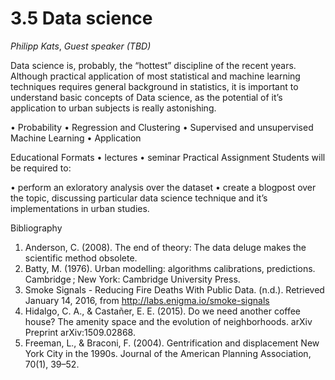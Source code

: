 # 3.5 Data science

*Philipp Kats*, *Guest speaker (TBD)*

Data science is, probably, the “hottest” discipline of the recent years. Although practical application of most statistical and machine learning techniques requires general background in statistics, it is important to understand basic concepts of Data science, as the potential of it’s application to urban subjects is really astonishing.

•	Probability 
•	Regression and Clustering 
•	Supervised and unsupervised Machine Learning 
•	Application 


Educational Formats
•	lectures 
•	seminar 
Practical Assignment
Students will be required to:

•	perform an exloratory analysis over the dataset
•	create a blogpost over the topic, discussing particular data science technique and it’s implementations in urban studies.


Bibliography

1.	Anderson, C. (2008). The end of theory: The data deluge makes the scientific method obsolete. 
2.	Batty, M. (1976). Urban modelling: algorithms calibrations, predictions. Cambridge ; New York: Cambridge University Press. 
3.	Smoke Signals - Reducing Fire Deaths With Public Data. (n.d.). Retrieved January 14, 2016, from http://labs.enigma.io/smoke-signals
4.	Hidalgo, C. A., & Castañer, E. E. (2015). Do we need another coffee house? The amenity space and the evolution of neighborhoods. arXiv Preprint arXiv:1509.02868.
5.	Freeman, L., & Braconi, F. (2004). Gentrification and displacement New York City in the 1990s. Journal of the American Planning Association, 70(1), 39–52.
